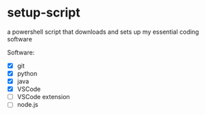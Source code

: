 # setup-script
a powershell script that downloads and sets up my essential coding software


Software:
- [x] git
- [x] python
- [x] java
- [x] VSCode
- [ ] VSCode extension
- [ ] node.js
